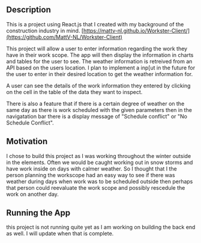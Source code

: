 ## Description

This is a project using React.js that I created with my background of the construction industry in mind. [https://mattv-nl.github.io/Workster-Client/](https://github.com/MattV-NL/Workster-Client)

This project will allow a user to enter information regarding the work they have in their work scope. The app will then display the information in charts and tables for the user to see. The weather information is retreived from an API based on the users location. I plan to implement a inp[ut in the future for the user to enter in their desired location to get the weather information for.

A user can see the details of the work information they entered by clicking on the cell in the table of the data they want to inspect.

There is also a feature that if there is a certain degree of weather on the same day as there is work scheduled with the given parameters then in the navigatation bar there is a display message of "Schedule conflict" or "No Schedule Conflict".

## Motivation

I chose to build this project as I was working throughout the winter outside in the elements. Often we would be caught working out in snow storms and have work inside on days with calmer weather. So I thought that I the person planning the workscope had an easy way to see if there was weather during days when work was to be scheduled outside then perhaps that person could reevaluate the work scope and possibly rescedule the work on another day.

## Running the App

this project is not running quite yet as I am working on building the back end as well. I will update when that is complete.
